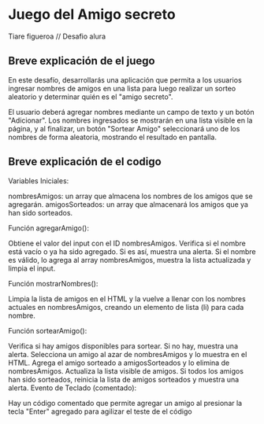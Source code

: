 <h1>Juego del Amigo secreto</h1>
<p>Tiare figueroa // Desafio alura</p>



<h2>Breve explicación de el juego</h2>

En este desafío, desarrollarás una aplicación que permita a los usuarios ingresar nombres de amigos en una lista para luego realizar un sorteo aleatorio y determinar quién es el "amigo secreto".

El usuario deberá agregar nombres mediante un campo de texto y un botón "Adicionar". Los nombres ingresados se mostrarán en una lista visible en la página, y al finalizar, un botón "Sortear Amigo" seleccionará uno de los nombres de forma aleatoria, mostrando el resultado en pantalla.


<h2>Breve explicación de el codigo</h2>

  Variables Iniciales:

nombresAmigos: un array que almacena los nombres de los amigos que se agregarán.
amigosSorteados: un array que almacenará los amigos que ya han sido sorteados.

  Función agregarAmigo():

Obtiene el valor del input con el ID nombresAmigos.
Verifica si el nombre está vacío o ya ha sido agregado. Si es así, muestra una alerta.
Si el nombre es válido, lo agrega al array nombresAmigos, muestra la lista actualizada y limpia el input.

  Función mostrarNombres():

Limpia la lista de amigos en el HTML y la vuelve a llenar con los nombres actuales en nombresAmigos, creando un elemento de lista (li) para cada nombre.

  Función sortearAmigo():

Verifica si hay amigos disponibles para sortear. Si no hay, muestra una alerta.
Selecciona un amigo al azar de nombresAmigos y lo muestra en el HTML.
Agrega el amigo sorteado a amigosSorteados y lo elimina de nombresAmigos.
Actualiza la lista visible de amigos.
Si todos los amigos han sido sorteados, reinicia la lista de amigos sorteados y muestra una alerta.
Evento de Teclado (comentado):

Hay un código comentado que permite agregar un amigo al presionar la tecla "Enter" agregado para agilizar el teste de el código
